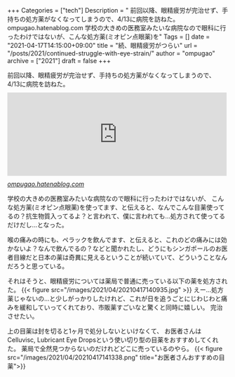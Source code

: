 +++
Categories = ["tech"]
Description = " 前回以降、眼精疲労が完治せず、手持ちの処方薬がなくなってしまうので、4/13に病院を訪ねた。ompugao.hatenablog.com  学校の大きめの医務室みたいな病院なので眼科に行ったわけではないが、こんな処方薬(ミオピン点眼薬)を"
Tags = []
date = "2021-04-17T14:15:00+09:00"
title = "続、眼精疲労がつらい"
url = "/posts/2021/continued-struggle-with-eye-strain/"
author = "ompugao"
archive = ["2021"]
draft = false
+++

<body>
<p>前回以降、眼精疲労が完治せず、手持ちの処方薬がなくなってしまうので、
4/13に病院を訪ねた。
<iframe src="https://hatenablog-parts.com/embed?url=https%3A%2F%2Fompugao.hatenablog.com%2Fentry%2F2021%2F03%2F27%2F200007" title="眼精疲労がつらい - おんぷの日記" class="embed-card embed-blogcard" scrolling="no" frameborder="0" style="display: block; width: 100%; height: 190px; max-width: 500px; margin: 10px 0px;"></iframe><cite class="hatena-citation"><a href="https://ompugao.hatenablog.com/entry/2021/03/27/200007">ompugao.hatenablog.com</a></cite></p>

<p>学校の大きめの医務室みたいな病院なので眼科に行ったわけではないが、
こんな処方薬(ミオピン点眼薬)を使ってます、と伝えると、なんでこんな目薬使ってるの？抗生物質入ってるよ？と言われて、僕に言われても…処方されて使ってるだけだし…となった。</p>

<p>喉の痛みの時にも、ペラックを飲んでます、と伝えると、これのどの痛みには効かないよ？なんで飲んでるの？などと聞かれたし、どうにもシンガポールのお医者目線だと日本の薬は奇異に見えるということが続いていて、どういうことなんだろうと思っている。</p>

<p>それはそうと、眼精疲労については薬局で普通に売っている以下の薬を処方された。
{{< figure src="/images/2021/04/20210417140935.jpg" >}}
えー…処方薬じゃないの…と少しがっかりしたけれど、これが日を追うごとにじわじわと痛みを緩和していってくれており、市販薬すごいなと驚くと同時に嬉しい。
完治させたい。</p>

<p>上の目薬は封を切ると1ヶ月で処分しないといけなくて、
お医者さんはCelluvisc, Lubricant Eye Dropsという使い切り型の目薬をおすすめしてくれた。
薬局で全然見つからないのだけれどどこに売っているのやら。
{{< figure src="/images/2021/04/20210417141338.png" title="お医者さんおすすめの目薬">}}
</p>
</body>
